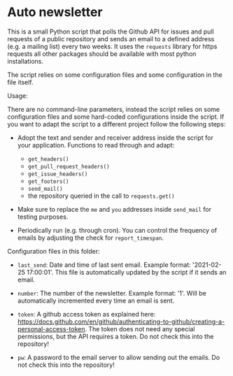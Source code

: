 # Auto newsletter

This is a small Python script that polls the Github API for issues and pull
requests of a public repository and sends an email to a defined address (e.g. a
mailing list) every two weeks. It uses the `requests` library for https
requests all other packages should be available with most python installations.

The script relies on some configuration files and some
configuration in the file itself.

Usage:

There are no command-line parameters, instead the script relies on some configuration files and some hard-coded configurations inside the script. If you want to adapt the script to a different project follow the following steps:

- Adopt the text and sender and receiver address inside the script for your application. Functions to read through and adapt:
  - `get_headers()`
  - `get_pull_request_headers()`
  - `get_issue_headers()`
  - `get_footers()`
  - `send_mail()`
  - the repository queried in the call to `requests.get()`

- Make sure to replace the `me` and `you` addresses inside `send_mail` for testing purposes.

- Periodically run (e.g. through cron). You can control the frequency of emails by adjusting the check for `report_timespan`.

Configuration files in this folder:

- `last_send`: Date and time of last sent email. Example format: '2021-02-25 17:00:01'. This file is automatically updated by the script if it sends an email.

- `number`: The number of the newsletter. Example format: '1'. Will be automatically incremented every time an email is sent.

- `token`: A github access token as explained here: https://docs.github.com/en/github/authenticating-to-github/creating-a-personal-access-token. The token does not need any special permissions, but the API requires a token. Do not check this into the repository!

- `pw`: A password to the email server to allow sending out the emails. Do not check this into the repository!
